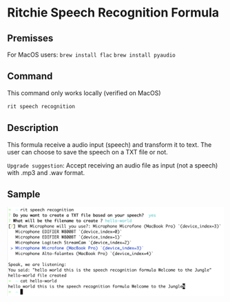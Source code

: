 # Ritchie Speech Recognition Formula

## Premisses

For MacOS users:
`brew install flac`
`brew install pyaudio`

## Command

This command only works locally (verified on MacOS)

```bash
rit speech recognition
```

## Description

This formula receive a audio input (speech) and transform it to text.
The user can choose to save the speech on a TXT file or not.

`Upgrade suggestion`: Accept receiving an audio file as input (not a speech) with .mp3 and .wav format.

## Sample

![Execution](/docs/img/rit-speech-recognition.png)
